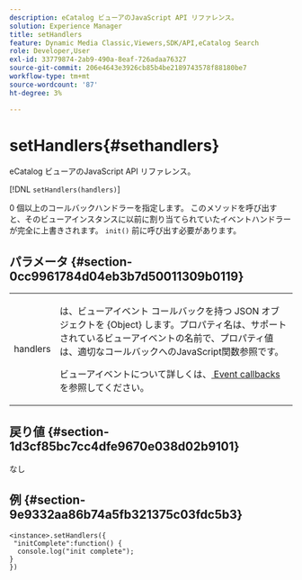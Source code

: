 ```yaml
---
description: eCatalog ビューアのJavaScript API リファレンス。
solution: Experience Manager
title: setHandlers
feature: Dynamic Media Classic,Viewers,SDK/API,eCatalog Search
role: Developer,User
exl-id: 33779874-2ab9-490a-8eaf-726adaa76327
source-git-commit: 206e4643e3926cb85b4be2189743578f88180be7
workflow-type: tm+mt
source-wordcount: '87'
ht-degree: 3%

---
```


# setHandlers{#sethandlers}

eCatalog ビューアのJavaScript API リファレンス。

[!DNL `setHandlers(handlers)`]

0 個以上のコールバックハンドラーを指定します。 このメソッドを呼び出すと、そのビューアインスタンスに以前に割り当てられていたイベントハンドラーが完全に上書きされます。 `init()` 前に呼び出す必要があります。

## パラメータ {#section-0cc9961784d04eb3b7d50011309b0119}

<table id="table_896DFF34A68A403DB93A6D597461A573"> 
 <tbody> 
  <tr> 
   <td colname="col1"> <p> <span class="codeph"> <span class="varname"> handlers </span> </span> </p> </td> 
   <td colname="col2"> <p> <span class="codeph"> は、ビューアイベント </span> コールバックを持つ JSON オブジェクトを {Object} します。プロパティ名は、サポートされているビューアイベントの名前で、プロパティ値は、適切なコールバックへのJavaScript関数参照です。 </p> <p>ビューアイベントについて詳しくは、<a href="../../../c-html5-s7-aem-asset-viewers/c-html5-20-ecatalog-viewer-about/c-html5-20-ecatalog-viewer-event-callbacks.md#concept-0bf5ff877043468db58ac62a92d002b6" format="dita" scope="local"> Event callbacks </a> を参照してください。 </p> </td> 
  </tr> 
 </tbody> 
</table>

## 戻り値 {#section-1d3cf85bc7cc4dfe9670e038d02b9101}

なし

## 例 {#section-9e9332aa86b74a5fb321375c03fdc5b3}

```
<instance>.setHandlers({ 
 "initComplete":function() { 
  console.log("init complete"); 
} 
})
```
